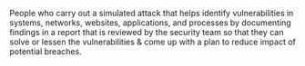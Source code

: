 People who carry out a simulated attack that helps identify vulnerabilities in  systems, networks, websites, applications, and processes by documenting findings in a report that is reviewed by the security team so that they can solve or lessen the vulnerabilities & come up with a plan to reduce impact of potential breaches.